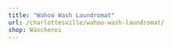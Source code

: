 ```yaml
---
title: "Wahoo Wash Laundromat"
url: /charlottesville/wahoo-wash-laundromat/
shop: Wäscherei
---
```

